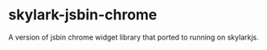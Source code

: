 # skylark-jsbin-chrome
A version of jsbin chrome widget library that ported to running on skylarkjs.
